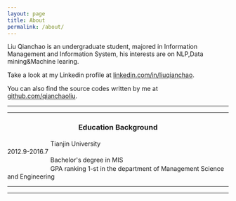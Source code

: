 ```yaml
---
layout: page
title: About
permalink: /about/
---
```


Liu Qianchao is an undergraduate student, majored in Information Management and Information System, his interests are on NLP,Data mining&Machine learing.

Take a look at my Linkedin profile at [linkedin.com/in/liuqianchao](http://www.linkedin.com/in/liuqianchao).

You can also find the source codes written by me at [github.com/qianchaoliu](https://github.com/qianchaoliu).
<hr>
<hr>
<center><h3> <bold>Education Background</bold></h3></center>
　　　　　　　Tianjin University　　　　　　　　　　　　　　　　　　　　　2012.9-2016.7<br>
　　　　　　　Bachelor's degree in MIS<br>
　　　　　　　GPA ranking 1-st in the department of Management Science and Engineering
<hr>
<hr>